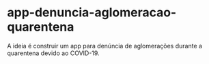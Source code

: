 # app-denuncia-aglomeracao-quarentena
A ideia é construir um app para denúncia de aglomerações durante a quarentena devido ao COVID-19.
